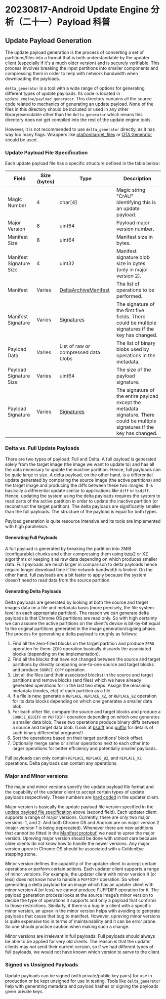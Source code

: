 # 20230817-Android Update Engine 分析（二十一）Payload 科普



## Update Payload Generation

The update payload generation is the process of converting a set of partitions/files into a format that is both understandable by the updater client (especially if it's a much older version) and is securely verifiable. This process involves breaking the input partitions into smaller components and compressing them in order to help with network bandwidth when downloading the payloads.

`delta_generator` is a tool with a wide range of options for generating different types of update payloads. Its code is located in `update_engine/payload_generator`. This directory contains all the source code related to mechanics of generating an update payload. None of the files in this directory should be included or used in any other library/executable other than the `delta_generator` which means this directory does not get compiled into the rest of the update engine tools.

However, it is not recommended to use `delta_generator` directly, as it has way too many flags. Wrappers like [ota*from*target_files](https://cs.android.com/android/platform/superproject/+/master:build/make/tools/releasetools/ota_from_target_files.py) or [OTA Generator](https://github.com/google/ota-generator) should be used.

### Update Payload File Specification

Each update payload file has a specific structure defined in the table below:

| Field                   | Size (bytes) | Type                                                         | Description                                                  |
| ----------------------- | ------------ | ------------------------------------------------------------ | ------------------------------------------------------------ |
| Magic Number            | 4            | char[4]                                                      | Magic string "CrAU" identifying this is an update payload.   |
| Major Version           | 8            | uint64                                                       | Payload major version number.                                |
| Manifest Size           | 8            | uint64                                                       | Manifest size in bytes.                                      |
| Manifest Signature Size | 4            | uint32                                                       | Manifest signature blob size in bytes (only in major version 2). |
| Manifest                | Varies       | [DeltaArchiveManifest](http://aospxref.com/update_metadata.proto#302) | The list of operations to be performed.                      |
| Manifest Signature      | Varies       | [Signatures](http://aospxref.com/update_metadata.proto#122)  | The signature of the first five fields. There could be multiple signatures if the key has changed. |
| Payload Data            | Varies       | List of raw or compressed data blobs                         | The list of binary blobs used by operations in the metadata. |
| Payload Signature Size  | Varies       | uint64                                                       | The size of the payload signature.                           |
| Payload Signature       | Varies       | [Signatures](http://aospxref.com/update_metadata.proto#122)  | The signature of the entire payload except the metadata signature. There could be multiple signatures if the key has changed. |

### Delta vs. Full Update Payloads

There are two types of payload: Full and Delta. A full payload is generated solely from the target image (the image we want to update to) and has all the data necessary to update the inactive partition. Hence, full payloads can be quite large in size. A delta payload, on the other hand, is a differential update generated by comparing the source image (the active partitions) and the target image and producing the diffs between these two images. It is basically a differential update similar to applications like `diff` or `bsdiff`. Hence, updating the system using the delta payloads requires the system to read parts of the active partition in order to update the inactive partition (or reconstruct the target partition). The delta payloads are significantly smaller than the full payloads. The structure of the payload is equal for both types.

Payload generation is quite resource intensive and its tools are implemented with high parallelism.

#### Generating Full Payloads

A full payload is generated by breaking the partition into 2MiB (configurable) chunks and either compressing them using bzip2 or XZ algorithms or keeping it as raw data depending on which produces smaller data. Full payloads are much larger in comparison to delta payloads hence require longer download time if the network bandwidth is limited. On the other hand, full payloads are a bit faster to apply because the system doesn’t need to read data from the source partition.

#### Generating Delta Payloads

Delta payloads are generated by looking at both the source and target images data on a file and metadata basis (more precisely, the file system level on each appropriate partition). The reason we can generate delta payloads is that Chrome OS partitions are read only. So with high certainty we can assume the active partitions on the client’s device is bit-by-bit equal to the original partitions generated in the image generation/signing phase. The process for generating a delta payload is roughly as follows:

1. Find all the zero-filled blocks on the target partition and produce `ZERO` operation for them. `ZERO` operation basically discards the associated blocks (depending on the implementation).
2. Find all the blocks that have not changed between the source and target partitions by directly comparing one-to-one source and target blocks and produce `SOURCE_COPY` operation.
3. List all the files (and their associated blocks) in the source and target partitions and remove blocks (and files) which we have already generated operations for in the last two steps. Assign the remaining metadata (inodes, etc) of each partition as a file.
4. If a file is new, generate a `REPLACE`, `REPLACE_XZ`, or `REPLACE_BZ` operation for its data blocks depending on which one generates a smaller data blob.
5. For each other file, compare the source and target blocks and produce a `SOURCE_BSDIFF` or `PUFFDIFF` operation depending on which one generates a smaller data blob. These two operations produce binary diffs between a source and target data blob. (Look at [bsdiff](https://android.googlesource.com/platform/external/bsdiff/+/master) and [puffin](https://android.googlesource.com/platform/external/puffin/+/master) for details of such binary differential programs!)
6. Sort the operations based on their target partitions’ block offset.
7. Optionally merge same or similar operations next to each other into larger operations for better efficiency and potentially smaller payloads.

Full payloads can only contain `REPLACE`, `REPLACE_BZ`, and `REPLACE_XZ` operations. Delta payloads can contain any operations.

### Major and Minor versions

The major and minor versions specify the update payload file format and the capability of the updater client to accept certain types of update payloads respectively. These numbers are [hard coded](http://aospxref.com/update_engine.conf) in the updater client.

Major version is basically the update payload file version specified in the [update payload file specification](http://aospxref.com/android-13.0.0_r3/xref/system/update_engine/#update-payload-file-specification) above (second field). Each updater client supports a range of major versions. Currently, there are only two major versions: 1, and 2. And both Chrome OS and Android are on major version 2 (major version 1 is being deprecated). Whenever there are new additions that cannot be fitted in the [Manifest protobuf](http://aospxref.com/update_metadata.proto), we need to uprev the major version. Upreving major version should be done with utmost care because older clients do not know how to handle the newer versions. Any major version uprev in Chrome OS should be associated with a GoldenEye stepping stone.

Minor version defines the capability of the updater client to accept certain operations or perform certain actions. Each updater client supports a range of minor versions. For example, the updater client with minor version 4 (or less) does not know how to handle a `PUFFDIFF` operation. So when generating a delta payload for an image which has an updater client with minor version 4 (or less) we cannot produce PUFFDIFF operation for it. The payload generation process looks at the source image’s minor version to decide the type of operations it supports and only a payload that confirms to those restrictions. Similarly, if there is a bug in a client with a specific minor version, an uprev in the minor version helps with avoiding to generate payloads that cause that bug to manifest. However, upreving minor versions is quite expensive too in terms of maintainability and it can be error prone. So one should practice caution when making such a change.

Minor versions are irrelevant in full payloads. Full payloads should always be able to be applied for very old clients. The reason is that the updater clients may not send their current version, so if we had different types of full payloads, we would not have known which version to serve to the client.

### Signed vs Unsigned Payloads

Update payloads can be signed (with private/public key pairs) for use in production or be kept unsigned for use in testing. Tools like `delta_generator` help with generating metadata and payload hashes or signing the payloads given private keys.

